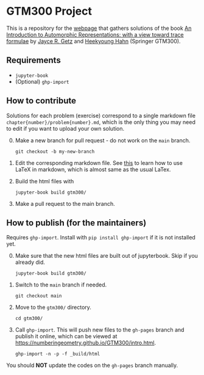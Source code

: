 # GTM300 Project

This is a repository for the [webpage](https://numberingeometry.github.io/GTM300/intro.html) that gathers solutions of the book [An Introduction to Automorphic Representations: with a view toward trace formulae](https://link.springer.com/book/10.1007/978-3-031-41153-3) by [Jayce R. Getz](https://sites.duke.edu/jgetz/) and [Heekyoung Hahn](https://sites.duke.edu/heekyounghahn/) (Springer GTM300).

## Requirements

- `jupyter-book`
- (Optional) `ghp-import`

## How to contribute

Solutions for each problem (exercise) correspond to a single markdown file `chapter{number}/problem{number}.md`, which is the only thing you may need to edit if you want to upload your own solution.

0. Make a new branch for pull request - do not work on the `main` branch.
    ```
    git checkout -b my-new-branch
    ```

1. Edit the corresponding markdown file. See [this](https://ashki23.github.io/markdown-latex.html#latex) to learn how to use LaTeX in markdown, which is almost same as the usual LaTex.


2. Build the html files with
    ```
    jupyter-book build gtm300/
    ```

3. Make a pull request to the main branch.

## How to publish (for the maintainers)

Requires `ghp-import`. Install with `pip install ghp-import` if it is not installed yet.

0. Make sure that the new html files are built out of jupyterbook. Skip if you already did.
    ```
    jupyter-book build gtm300/
    ```

1. Switch to the `main` branch if needed.
    ```
    git checkout main
    ```

2. Move to the `gtm300/` directory.
    ```
    cd gtm300/
    ```

3. Call `ghp-import`. This will push new files to the `gh-pages` branch and publish it online, which can be viewed at https://numberingeometry.github.io/GTM300/intro.html.
    ```
    ghp-import -n -p -f _build/html
    ```

You should **NOT** update the codes on the `gh-pages` branch manually.
